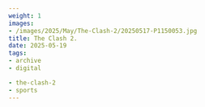 ```yaml
---
weight: 1
images:
- /images/2025/May/The-Clash-2/20250517-P1150053.jpg
title: The Clash 2.
date: 2025-05-19
tags:
- archive
- digital

- the-clash-2
- sports
---
```


